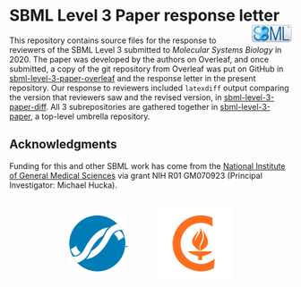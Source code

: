 SBML Level 3 Paper response letter<img width="14%" align="right" src=".graphics/sbml-badge.svg">
=================================

This repository contains source files for the response to reviewers of the SBML Level&nbsp;3 submitted to _Molecular Systems Biology_ in 2020.  The paper was developed by the authors on Overleaf, and once submitted, a copy of the git repository from Overleaf was put on GitHub in [sbml-level-3-paper-overleaf](https://github.com/sbmlteam/sbml-level-3-overleaf) and the response letter in the present repository.  Our response to reviewers included `latexdiff` output comparing the version that reviewers saw and the revised version, in [sbml-level-3-paper-diff](https://github.com/sbmlteam/sbml-level-3-paper-diff).  All 3 subrepositories are gathered together in [sbml-level-3-paper](https://github.com/sbmlteam/sbml-level-3-paper), a top-level umbrella repository.


Acknowledgments
---------------

Funding for this and other SBML work has come from the [National Institute of General Medical Sciences](https://www.nigms.nih.gov) via grant NIH R01&nbsp;GM070923 (Principal Investigator: Michael Hucka).

<br>
<div align="center">
  <a href="https://www.nigms.nih.gov">
    <img valign="middle"  height="100" src=".graphics/US-NIH-NIGMS-Logo.svg">
  </a>
  &nbsp;&nbsp;&nbsp;&nbsp;&nbsp;&nbsp;
  &nbsp;&nbsp;&nbsp;&nbsp;&nbsp;&nbsp;
  <a href="https://www.caltech.edu">
    <img valign="middle" height="130" src=".graphics/caltech-round.png">
  </a>
</div>
